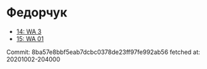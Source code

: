 # Федорчук
- [14: WA 3](14.md)
- [15: WA 01](15.md)

Commit: 8ba57e8bbf5eab7dcbc0378de23ff97fe992ab56
 fetched at: 20201002-204000

